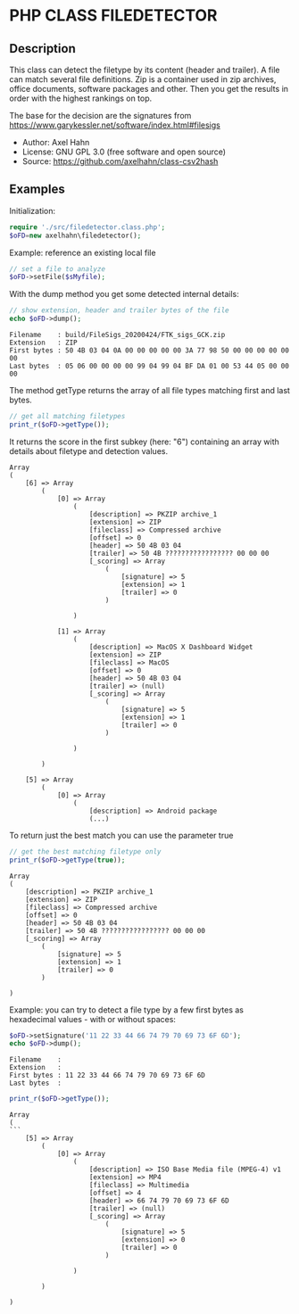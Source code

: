 # PHP CLASS FILEDETECTOR

## Description

This class can detect the filetype by its content (header and trailer).
A file can match several file definitions. Zip is a container used in zip 
archives, office documents, software packages and other. Then you get the 
results in order with the highest rankings on top.

The base for the decision are the signatures from
<https://www.garykessler.net/software/index.html#filesigs> 

  * Author: Axel Hahn
  * License: GNU GPL 3.0 (free software and open source)
  * Source: https://github.com/axelhahn/class-csv2hash

## Examples

Initialization:

```php
require './src/filedetector.class.php';
$oFD=new axelhahn\filedetector();
```

Example: reference an existing local file

```php
// set a file to analyze
$oFD->setFile($sMyfile); 
```

With the dump method you get some detected internal details:

```php
// show extension, header and trailer bytes of the file
echo $oFD->dump(); 
```

```
Filename    : build/FileSigs_20200424/FTK_sigs_GCK.zip
Extension   : ZIP
First bytes : 50 4B 03 04 0A 00 00 00 00 00 3A 77 98 50 00 00 00 00 00 00
Last bytes  : 05 06 00 00 00 00 99 04 99 04 BF DA 01 00 53 44 05 00 00 00
```

The method getType returns the array of all file types matching first and last bytes.

```php
// get all matching filetypes
print_r($oFD->getType());
```

It returns the score in the first subkey (here: "6") containing an array with details 
about filetype and detection values.

```
Array                                                                     
(                                                                       
    [6] => Array                                                        
        (                                                               
            [0] => Array                                                
                (                                                       
                    [description] => PKZIP archive_1                    
                    [extension] => ZIP                                  
                    [fileclass] => Compressed archive                   
                    [offset] => 0                                       
                    [header] => 50 4B 03 04                             
                    [trailer] => 50 4B ????????????????? 00 00 00       
                    [_scoring] => Array                                 
                        (                                               
                            [signature] => 5                            
                            [extension] => 1                            
                            [trailer] => 0                              
                        )                                               
                                                                        
                )                                                       
                                                                        
            [1] => Array                                                
                (                                                       
                    [description] => MacOS X Dashboard Widget           
                    [extension] => ZIP                                  
                    [fileclass] => MacOS                                
                    [offset] => 0                                       
                    [header] => 50 4B 03 04                             
                    [trailer] => (null)                                 
                    [_scoring] => Array                                 
                        (                                               
                            [signature] => 5                            
                            [extension] => 1                            
                            [trailer] => 0                              
                        )                                               
                                                                        
                )                                                       
                                                                        
        )                                                               
                                                                        
    [5] => Array                                                        
        (                                                               
            [0] => Array                                                
                (                                                       
                    [description] => Android package                    
					(...)
```

To return just the best match you can use the parameter true

```php
// get the best matching filetype only
print_r($oFD->getType(true));
```

```
Array
(
    [description] => PKZIP archive_1
    [extension] => ZIP
    [fileclass] => Compressed archive
    [offset] => 0
    [header] => 50 4B 03 04
    [trailer] => 50 4B ????????????????? 00 00 00
    [_scoring] => Array
        (
            [signature] => 5
            [extension] => 1
            [trailer] => 0
        )

)
```


Example: you can try to detect a file type by a few first bytes
as hexadecimal values - with or without spaces:

```php
$oFD->setSignature('11 22 33 44 66 74 79 70 69 73 6F 6D');
echo $oFD->dump();
```

```
Filename    :                                    
Extension   :                                    
First bytes : 11 22 33 44 66 74 79 70 69 73 6F 6D
Last bytes  :                                    
```

```php
print_r($oFD->getType());
```

```
Array                                                         
(                                                                   ```
    [5] => Array                                                    
        (                                                           
            [0] => Array                                            
                (                                                   
                    [description] => ISO Base Media file (MPEG-4) v1
                    [extension] => MP4                              
                    [fileclass] => Multimedia                       
                    [offset] => 4                                   
                    [header] => 66 74 79 70 69 73 6F 6D             
                    [trailer] => (null)                             
                    [_scoring] => Array                             
                        (                                           
                            [signature] => 5                        
                            [extension] => 0                        
                            [trailer] => 0                          
                        )                                           
                                                                    
                )                                                   
                                                                    
        )                                                           
                                                                    
)
```
